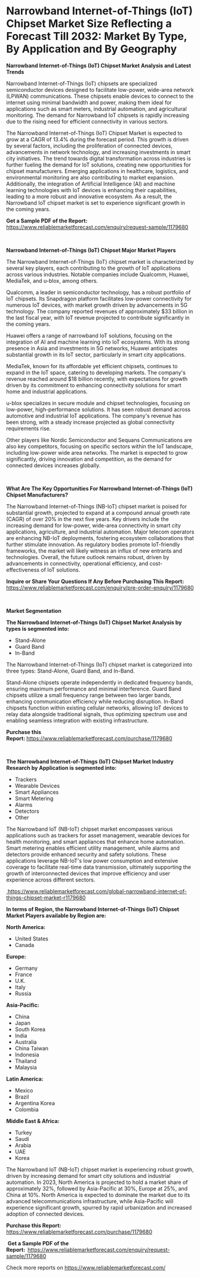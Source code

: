 <p><h1>Narrowband Internet-of-Things (IoT) Chipset Market Size Reflecting a Forecast Till 2032: Market By Type, By Application and By Geography</h1></p><p><strong>Narrowband Internet-of-Things (IoT) Chipset Market Analysis and Latest Trends</strong></p>
<p><p>Narrowband Internet-of-Things (IoT) chipsets are specialized semiconductor devices designed to facilitate low-power, wide-area network (LPWAN) communications. These chipsets enable devices to connect to the internet using minimal bandwidth and power, making them ideal for applications such as smart meters, industrial automation, and agricultural monitoring. The demand for Narrowband IoT chipsets is rapidly increasing due to the rising need for efficient connectivity in various sectors.</p><p>The Narrowband Internet-of-Things (IoT) Chipset Market is expected to grow at a CAGR of 13.4% during the forecast period. This growth is driven by several factors, including the proliferation of connected devices, advancements in network technology, and increasing investments in smart city initiatives. The trend towards digital transformation across industries is further fueling the demand for IoT solutions, creating new opportunities for chipset manufacturers. Emerging applications in healthcare, logistics, and environmental monitoring are also contributing to market expansion. Additionally, the integration of Artificial Intelligence (AI) and machine learning technologies with IoT devices is enhancing their capabilities, leading to a more robust and innovative ecosystem. As a result, the Narrowband IoT chipset market is set to experience significant growth in the coming years.</p></p>
<p><strong>Get a Sample PDF of the Report:&nbsp;</strong> <a href="https://www.reliablemarketforecast.com/enquiry/request-sample/1179680?utm_campaign=2456&utm_medium=2&utm_source=Github&utm_content=ia&utm_term=06042025&utm_id=narrowband-internet-of-things-iot-chipset">https://www.reliablemarketforecast.com/enquiry/request-sample/1179680</a></p>
<p>&nbsp;</p>
<p><strong>Narrowband Internet-of-Things (IoT) Chipset Major Market Players</strong></p>
<p><p>The Narrowband Internet-of-Things (IoT) chipset market is characterized by several key players, each contributing to the growth of IoT applications across various industries. Notable companies include Qualcomm, Huawei, MediaTek, and u-blox, among others.</p><p>Qualcomm, a leader in semiconductor technology, has a robust portfolio of IoT chipsets. Its Snapdragon platform facilitates low-power connectivity for numerous IoT devices, with market growth driven by advancements in 5G technology. The company reported revenues of approximately $33 billion in the last fiscal year, with IoT revenue projected to contribute significantly in the coming years.</p><p>Huawei offers a range of narrowband IoT solutions, focusing on the integration of AI and machine learning into IoT ecosystems. With its strong presence in Asia and investments in 5G networks, Huawei anticipates substantial growth in its IoT sector, particularly in smart city applications.</p><p>MediaTek, known for its affordable yet efficient chipsets, continues to expand in the IoT space, catering to developing markets. The company's revenue reached around $18 billion recently, with expectations for growth driven by its commitment to enhancing connectivity solutions for smart home and industrial applications.</p><p>u-blox specializes in secure module and chipset technologies, focusing on low-power, high-performance solutions. It has seen robust demand across automotive and industrial IoT applications. The company's revenue has been strong, with a steady increase projected as global connectivity requirements rise.</p><p>Other players like Nordic Semiconductor and Sequans Communications are also key competitors, focusing on specific sectors within the IoT landscape, including low-power wide area networks. The market is expected to grow significantly, driving innovation and competition, as the demand for connected devices increases globally.</p></p>
<p>&nbsp;</p>
<p><strong>What Are The Key Opportunities For Narrowband Internet-of-Things (IoT) Chipset Manufacturers?</strong></p>
<p><p>The Narrowband Internet-of-Things (NB-IoT) chipset market is poised for substantial growth, projected to expand at a compound annual growth rate (CAGR) of over 20% in the next five years. Key drivers include the increasing demand for low-power, wide-area connectivity in smart city applications, agriculture, and industrial automation. Major telecom operators are enhancing NB-IoT deployments, fostering ecosystem collaborations that further stimulate innovation. As regulatory bodies promote IoT-friendly frameworks, the market will likely witness an influx of new entrants and technologies. Overall, the future outlook remains robust, driven by advancements in connectivity, operational efficiency, and cost-effectiveness of IoT solutions.</p></p>
<p><strong>Inquire or Share Your Questions If Any Before Purchasing This Report:</strong> <a href="https://www.reliablemarketforecast.com/enquiry/pre-order-enquiry/1179680?utm_campaign=2456&utm_medium=2&utm_source=Github&utm_content=ia&utm_term=06042025&utm_id=narrowband-internet-of-things-iot-chipset">https://www.reliablemarketforecast.com/enquiry/pre-order-enquiry/1179680</a></p>
<p>&nbsp;</p>
<p><strong>Market Segmentation</strong></p>
<p><strong>The Narrowband Internet-of-Things (IoT) Chipset Market Analysis by types is segmented into:</strong></p>
<p><ul><li>Stand-Alone</li><li>Guard Band</li><li>In-Band</li></ul></p>
<p><p>The Narrowband Internet-of-Things (IoT) chipset market is categorized into three types: Stand-Alone, Guard Band, and In-Band. </p><p>Stand-Alone chipsets operate independently in dedicated frequency bands, ensuring maximum performance and minimal interference. Guard Band chipsets utilize a small frequency range between two larger bands, enhancing communication efficiency while reducing disruption. In-Band chipsets function within existing cellular networks, allowing IoT devices to relay data alongside traditional signals, thus optimizing spectrum use and enabling seamless integration with existing infrastructure.</p></p>
<p><strong>Purchase this Report:&nbsp;</strong><a href="https://www.reliablemarketforecast.com/purchase/1179680?utm_campaign=2456&utm_medium=2&utm_source=Github&utm_content=ia&utm_term=06042025&utm_id=narrowband-internet-of-things-iot-chipset">https://www.reliablemarketforecast.com/purchase/1179680</a></p>
<p>&nbsp;</p>
<p><strong>The Narrowband Internet-of-Things (IoT) Chipset Market Industry Research by Application is segmented into:</strong></p>
<p><ul><li>Trackers</li><li>Wearable Devices</li><li>Smart Appliances</li><li>Smart Metering</li><li>Alarms</li><li>Detectors</li><li>Other</li></ul></p>
<p><p>The Narrowband IoT (NB-IoT) chipset market encompasses various applications such as trackers for asset management, wearable devices for health monitoring, and smart appliances that enhance home automation. Smart metering enables efficient utility management, while alarms and detectors provide enhanced security and safety solutions. These applications leverage NB-IoT's low power consumption and extensive coverage to facilitate real-time data transmission, ultimately supporting the growth of interconnected devices that improve efficiency and user experience across different sectors.</p></p>
<p><a href="https://www.reliablemarketforecast.com/global-narrowband-internet-of-things-chipset-market-r1179680?utm_campaign=2456&utm_medium=2&utm_source=Github&utm_content=ia&utm_term=06042025&utm_id=narrowband-internet-of-things-iot-chipset">&nbsp;https://www.reliablemarketforecast.com/global-narrowband-internet-of-things-chipset-market-r1179680</a></p>
<p><strong>In terms of Region, the Narrowband Internet-of-Things (IoT) Chipset Market Players available by Region are:</strong></p>
<p>
    <p> <strong> North America: </strong>
        <ul>
            <li>United States</li>
            <li>Canada</li>
        </ul>
        </p> 
    <p> <strong> Europe: </strong>
        <ul>
            <li>Germany</li>
            <li>France</li>
            <li>U.K.</li>
            <li>Italy</li>
            <li>Russia</li>
        </ul>
        </p> 
    <p> <strong> Asia-Pacific: </strong>
        <ul>
            <li>China</li>
            <li>Japan</li>
            <li>South Korea</li>
            <li>India</li>
            <li>Australia</li>
            <li>China Taiwan</li>
            <li>Indonesia</li>
            <li>Thailand</li>
            <li>Malaysia</li>
        </ul>
        </p> 
    <p> <strong> Latin America: </strong>
        <ul>
            <li>Mexico</li>
            <li>Brazil</li>
            <li>Argentina Korea</li>
            <li>Colombia</li>
        </ul>
        </p> 
    <p> <strong> Middle East & Africa: </strong>
        <ul>
            <li>Turkey</li>
            <li>Saudi</li>
            <li>Arabia</li>
            <li>UAE</li>
            <li>Korea</li>
        </ul>
    </p>
    </p>
<p><p>The Narrowband IoT (NB-IoT) chipset market is experiencing robust growth, driven by increasing demand for smart city solutions and industrial automation. In 2023, North America is projected to hold a market share of approximately 32%, followed by Asia-Pacific at 30%, Europe at 25%, and China at 10%. North America is expected to dominate the market due to its advanced telecommunications infrastructure, while Asia-Pacific will experience significant growth, spurred by rapid urbanization and increased adoption of connected devices.</p></p>
<p><strong>Purchase this Report: </strong><a href="https://www.reliablemarketforecast.com/purchase/1179680?utm_campaign=2456&utm_medium=2&utm_source=Github&utm_content=ia&utm_term=06042025&utm_id=narrowband-internet-of-things-iot-chipset">https://www.reliablemarketforecast.com/purchase/1179680</a></p>
<p>&nbsp;<strong>Get a Sample PDF of the Report:&nbsp;&nbsp;</strong><a href="https://www.reliablemarketforecast.com/enquiry/request-sample/1179680?utm_campaign=2456&utm_medium=2&utm_source=Github&utm_content=ia&utm_term=06042025&utm_id=narrowband-internet-of-things-iot-chipset">https://www.reliablemarketforecast.com/enquiry/request-sample/1179680</a></p>
<p><strong></strong></p>
<p>Check more reports on <a href="https://www.reliablemarketforecast.com/?utm_campaign=2456&utm_medium=2&utm_source=Github&utm_content=ia&utm_term=06042025&utm_id=narrowband-internet-of-things-iot-chipset">https://www.reliablemarketforecast.com/</a></p>